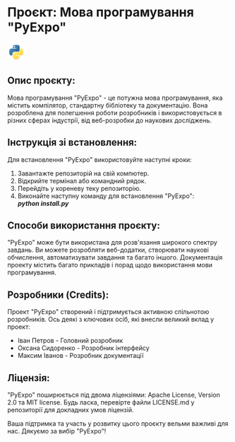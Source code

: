 # Проєкт: Мова програмування "PyExpo"
<p align="left">  <a href="https://www.python.org/" target="_blank" rel="noreferrer"> <img src="https://raw.githubusercontent.com/devicons/devicon/master/icons/python/python-original.svg" alt="python" width="40" height="40"/> </a> </p>

## Опис проєкту:
Мова програмування "PyExpo" - це потужна мова програмування, яка містить компілятор, стандартну бібліотеку та документацію. Вона розроблена для полегшення роботи розробників і використовується в різних сферах індустрії, від веб-розробки до наукових досліджень.

## Інструкція зі встановлення:
Для встановлення "PyExpo" використовуйте наступні кроки:<br>
  1) Завантажте репозиторій на свій компютер.<br>
  2) Відкрийте термінал або командний рядок.<br>
  3) Перейдіть у кореневу теку репозиторію.<br>
  4) Виконайте наступну команду для встановлення "PyExpo":<br>
***python install.py***<br>

## Способи використання проєкту:
"PyExpo" може бути використана для розв'язання широкого спектру завдань. Ви можете розробляти веб-додатки, створювати наукові обчислення, автоматизувати завдання та багато іншого. Документація проекту містить багато прикладів і порад щодо використання мови програмування.<br>

## Розробники (Credits): 
Проект "PyExpo" створений і підтримується активною спільнотою розробників. Ось деякі з ключових осіб, які внесли великий вклад у проект:

- Іван Петров - Головний розробник<br>
- Оксана Сидоренко - Розробник інтерфейсу<br>
- Максим Іванов - Розробник документації<br>

## Ліцензія:
"PyExpo" поширюється під двома ліцензіями: Apache License, Version 2.0 та MIT license. Будь ласка, перевірте файли LICENSE.md у репозиторії для докладних умов ліцензій.

Ваша підтримка та участь у розвитку цього проєкту вельми важливі для нас. Дякуємо за вибір "PyExpo"!
